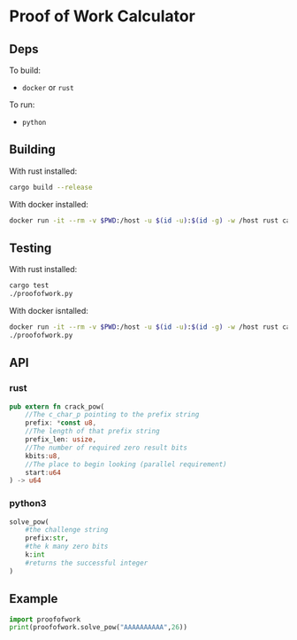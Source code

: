 # Proof of Work Calculator

## Deps

To build:
 - `docker` or `rust`

To run:
 - `python`

## Building

With rust installed:
```bash
cargo build --release
```
With docker installed:
```bash
docker run -it --rm -v $PWD:/host -u $(id -u):$(id -g) -w /host rust cargo build --release
```

## Testing

With rust installed:
```bash
cargo test
./proofofwork.py
```

With docker isntalled:
```bash
docker run -it --rm -v $PWD:/host -u $(id -u):$(id -g) -w /host rust cargo test
./proofofwork.py
```

## API

### rust

```rust
pub extern fn crack_pow(
	//The c_char_p pointing to the prefix string
	prefix: *const u8, 
	//The length of that prefix string
	prefix_len: usize, 
	//The number of required zero result bits
	kbits:u8, 
	//The place to begin looking (parallel requirement)
	start:u64
) -> u64
```

### python3

```python
solve_pow(
	#the challenge string
	prefix:str, 
	#the k many zero bits
	k:int
	#returns the successful integer
)
```

## Example

```python
import proofofwork
print(proofofwork.solve_pow("AAAAAAAAAA",26))
```

